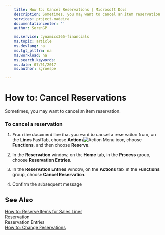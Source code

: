 ```yaml
---
    title: How to: Cancel Reservations | Microsoft Docs
    description: Sometimes, you may want to cancel an item reservation.
    services: project-madeira
    documentationcenter: ''
    author: SorenGP

    ms.service: dynamics365-financials
    ms.topic: article
    ms.devlang: na
    ms.tgt_pltfrm: na
    ms.workload: na
    ms.search.keywords:
    ms.date: 07/01/2017
    ms.author: sgroespe

---
```

# How to: Cancel Reservations
Sometimes, you may want to cancel an item reservation.  
  
### To cancel a reservation  
  
1.  From the document line that you want to cancel a reservation from, on the **Lines** FastTab, choose **Actions**![Action Menu icon](../media/actionmenuicon.png "actionMenuIcon"), choose **Functions**, and then choose **Reserve**.  
  
2.  In the **Reservation** window, on the **Home** tab, in the **Process** group, choose **Reservation Entries**.  
  
3.  In the **Reservation Entries** window, on the **Actions** tab, in the **Functions** group, choose **Cancel Reservation**.  
  
4.  Confirm the subsequent message.  
  
## See Also  
 [How to: Reserve Items for Sales Lines](../how-to-reserve-items-for-sales-lines.md)   
 Reservation   
 Reservation Entries   
 [How to: Change Reservations](../how-to-change-reservations.md)